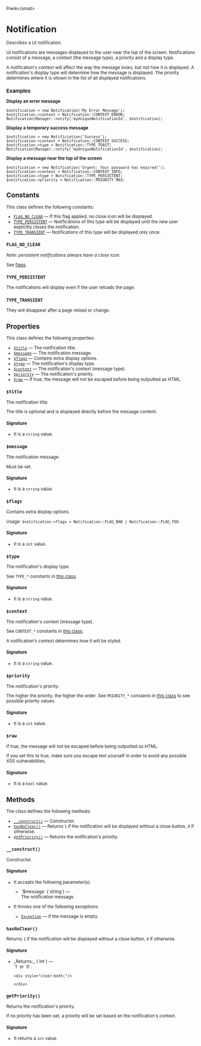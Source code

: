 <small>Piwik\</small>

Notification
============

Describes a UI notification.

UI notifications are messages displayed to the user near the top of the screen.
Notifications consist of a message, a context (the message type), a priority
and a display type.

A notification's context will affect the way the message looks, but not how it
is displayed. A notification's display type will determine how the message is
displayed. The priority determines where it is shown in the list of
all displayed notifications.

### Examples

**Display an error message**

    $notification = new Notification('My Error Message');
    $notification->context = Notification::CONTEXT_ERROR;
    Notification\Manager::notify('myUniqueNotificationId', $notification);

**Display a temporary success message**

    $notification = new Notificiation('Success');
    $notification->context = Notification::CONTEXT_SUCCESS;
    $notification->type = Notification::TYPE_TOAST;
    Notification\Manager::notify('myUniqueNotificationId', $notification);

**Display a message near the top of the screen**

    $notification = new Notification('Urgent: Your password has expired!');
    $notification->context = Notification::CONTEXT_INFO;
    $notification->type = Notification::TYPE_PERSISTENT;
    $notification->priority = Notification::PRIORITY_MAX;

Constants
---------

This class defines the following constants:

- [`FLAG_NO_CLEAR`](#flag_no_clear) &mdash; If this flag applied, no close icon will be displayed.
- [`TYPE_PERSISTENT`](#type_persistent) &mdash; Notifications of this type will be displayed until the new user explicitly closes the notification.
- [`TYPE_TRANSIENT`](#type_transient) &mdash; Notifications of this type will be displayed only once.

<a name="flag_no_clear" id="flag_no_clear"></a>
<a name="FLAG_NO_CLEAR" id="FLAG_NO_CLEAR"></a>
### `FLAG_NO_CLEAR`

_Note: persistent notifications always have a close
icon._

See [flags](#flags).

<a name="type_persistent" id="type_persistent"></a>
<a name="TYPE_PERSISTENT" id="TYPE_PERSISTENT"></a>
### `TYPE_PERSISTENT`

The notifications will display even if the user reloads the page.

<a name="type_transient" id="type_transient"></a>
<a name="TYPE_TRANSIENT" id="TYPE_TRANSIENT"></a>
### `TYPE_TRANSIENT`

They will disappear after a page reload or
change.

Properties
----------

This class defines the following properties:

- [`$title`](#$title) &mdash; The notification title.
- [`$message`](#$message) &mdash; The notification message.
- [`$flags`](#$flags) &mdash; Contains extra display options.
- [`$type`](#$type) &mdash; The notification's display type.
- [`$context`](#$context) &mdash; The notification's context (message type).
- [`$priority`](#$priority) &mdash; The notification's priority.
- [`$raw`](#$raw) &mdash; If true, the message will not be escaped before being outputted as HTML.

<a name="$title" id="$title"></a>
<a name="title" id="title"></a>
### `$title`

The notification title.

The title is optional and is displayed directly before the message content.

#### Signature

- It is a `string` value.

<a name="$message" id="$message"></a>
<a name="message" id="message"></a>
### `$message`

The notification message.

Must be set.

#### Signature

- It is a `string` value.

<a name="$flags" id="$flags"></a>
<a name="flags" id="flags"></a>
### `$flags`

Contains extra display options.

Usage: `$notification->flags = Notification::FLAG_BAR | Notification::FLAG_FOO`.

#### Signature

- It is a `int` value.

<a name="$type" id="$type"></a>
<a name="type" id="type"></a>
### `$type`

The notification's display type.

See `TYPE_*` constants in [this class](#).

#### Signature

- It is a `string` value.

<a name="$context" id="$context"></a>
<a name="context" id="context"></a>
### `$context`

The notification's context (message type).

See `CONTEXT_*` constants in [this class](#).

A notification's context determines how it will be styled.

#### Signature

- It is a `string` value.

<a name="$priority" id="$priority"></a>
<a name="priority" id="priority"></a>
### `$priority`

The notification's priority.

The higher the priority, the higher the order. See `PRIORITY_*`
constants in [this class](#) to see possible priority values.

#### Signature

- It is a `int` value.

<a name="$raw" id="$raw"></a>
<a name="raw" id="raw"></a>
### `$raw`

If true, the message will not be escaped before being outputted as HTML.

If you set this to
true, make sure you escape text yourself in order to avoid any possible XSS vulnerabilities.

#### Signature

- It is a `bool` value.

Methods
-------

The class defines the following methods:

- [`__construct()`](#__construct) &mdash; Constructor.
- [`hasNoClear()`](#hasnoclear) &mdash; Returns `1` if the notification will be displayed without a close button, `0` if otherwise.
- [`getPriority()`](#getpriority) &mdash; Returns the notification's priority.

<a name="__construct" id="__construct"></a>
<a name="__construct" id="__construct"></a>
### `__construct()`

Constructor.

#### Signature

-  It accepts the following parameter(s):

   <ul>
   <li>
      <div markdown="1" class="parameter">
      `$message` (`string`) &mdash;

      <div markdown="1" class="param-desc"> The notification message.</div>

      <div style="clear:both;"/>

      </div>
   </li>
   </ul>
- It throws one of the following exceptions:
    - [`Exception`](http://php.net/class.Exception) &mdash; If the message is empty.

<a name="hasnoclear" id="hasnoclear"></a>
<a name="hasNoClear" id="hasNoClear"></a>
### `hasNoClear()`

Returns `1` if the notification will be displayed without a close button, `0` if otherwise.

#### Signature


<ul>
  <li>
    <div markdown="1" class="parameter">
    _Returns:_  (`int`) &mdash;
    <div markdown="1" class="param-desc">`1` or `0`.</div>

    <div style="clear:both;"/>

    </div>
  </li>
</ul>

<a name="getpriority" id="getpriority"></a>
<a name="getPriority" id="getPriority"></a>
### `getPriority()`

Returns the notification's priority.

If no priority has been set, a priority will be set based
on the notification's context.

#### Signature

- It returns a `int` value.

